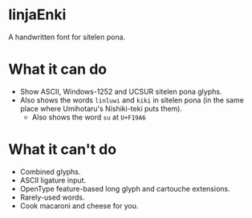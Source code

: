 # linjaEnki
A handwritten font for sitelen pona.

# What it can do
* Show ASCII, Windows-1252 and UCSUR sitelen pona glyphs.
* Also shows the words `linluwi` and `kiki` in sitelen pona (in the same place where Umihotaru's Nishiki-teki puts them).
  * Also shows the word `su` at `U+F19A6`

# What it can't do
* Combined glyphs.
* ASCII ligature input.
* OpenType feature-based long glyph and cartouche extensions.
* Rarely-used words.
* Cook macaroni and cheese for you.
